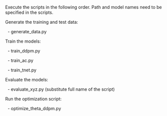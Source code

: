 Execute the scripts in the following order. Path and model names need to be specified in the scripts.



Generate the training and test data:

&nbsp;	- generate\_data.py



Train the models:

&nbsp;	- train\_ddpm.py

&nbsp;	- train\_ac.py

&nbsp;	- train\_tnet.py



Evaluate the models:

&nbsp;	- evaluate\_xyz.py (substitute full name of the script)



Run the optimization script:

&nbsp;	- optimize\_theta\_ddpm.py

